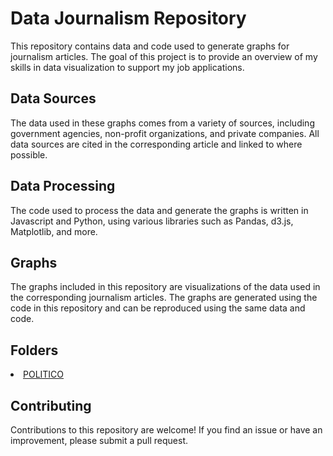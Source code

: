 # Data Journalism Repository
This repository contains data and code used to generate graphs for journalism articles. The goal of this project is to provide an overview of my skills in data visualization to support my job applications.

## Data Sources
The data used in these graphs comes from a variety of sources, including government agencies, non-profit organizations, and private companies. All data sources are cited in the corresponding article and linked to where possible.

## Data Processing
The code used to process the data and generate the graphs is written in Javascript and Python, using various libraries such as Pandas, d3.js, Matplotlib, and more.

## Graphs
The graphs included in this repository are visualizations of the data used in the corresponding journalism articles. The graphs are generated using the code in this repository and can be reproduced using the same data and code.

## Folders
<li><a href="/politico">POLITICO</a></li>

## Contributing
Contributions to this repository are welcome! If you find an issue or have an improvement, please submit a pull request.
